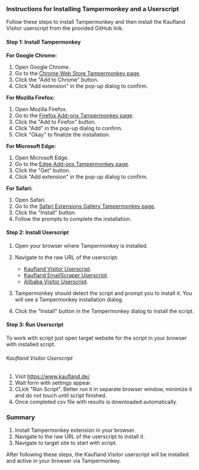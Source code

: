 ### Instructions for Installing Tampermonkey and a Userscript

Follow these steps to install Tampermonkey and then install the Kaufland Visitor userscript from the provided GitHub link.

#### Step 1: Install Tampermonkey

**For Google Chrome:**

1. Open Google Chrome.
2. Go to the [Chrome Web Store Tampermonkey page](https://chrome.google.com/webstore/detail/tampermonkey/dhdgffkkebhmkfjojejmpbldmpobfkfo).
3. Click the "Add to Chrome" button.
4. Click "Add extension" in the pop-up dialog to confirm.

**For Mozilla Firefox:**

1. Open Mozilla Firefox.
2. Go to the [Firefox Add-ons Tampermonkey page](https://addons.mozilla.org/en-US/firefox/addon/tampermonkey/).
3. Click the "Add to Firefox" button.
4. Click "Add" in the pop-up dialog to confirm.
5. Click "Okay" to finalize the installation.

**For Microsoft Edge:**

1. Open Microsoft Edge.
2. Go to the [Edge Add-ons Tampermonkey page](https://microsoftedge.microsoft.com/addons/detail/tampermonkey/dhdgffkkebhmkfjojejmpbldmpobfkfo).
3. Click the "Get" button.
4. Click "Add extension" in the pop-up dialog to confirm.

**For Safari:**

1. Open Safari.
2. Go to the [Safari Extensions Gallery Tampermonkey page](https://safari-extensions.apple.com/details/?id=com.tampermonkey.safari-HELPER-92UPW83WBW).
3. Click the "Install" button.
4. Follow the prompts to complete the installation.

#### Step 2: Install Userscript

1. Open your browser where Tampermonkey is installed.
2. Navigate to the raw URL of the userscript:
   * [Kaufland Visitor Userscript](https://raw.githubusercontent.com/REBEL-Internet/tempermonkey/main/scripts/kaufland-visitor.user.js).
   * [Kaufland EmailScraper Userscript](https://github.com/REBEL-Internet/tempermonkey/raw/refs/heads/main/scripts/kaufland-email.scrapper.user.js).
   * [Alibaba Visitor Userscript](https://github.com/REBEL-Internet/tempermonkey/raw/refs/heads/main/scripts/alibaba-visitor.user.js).

3. Tampermonkey should detect the script and prompt you to install it. You will see a Tampermonkey installation dialog.
4. Click the "Install" button in the Tampermonkey dialog to install the script.

#### Step 3: Run Userscript

To work with script just open target website for the script in your browser with installed script.

###### Kaufland Visitor Userscript

1. Visit https://www.kaufland.de/
2. Wait form with settings appear.
3. CLick "Run Script". Better run it in separate browser window, minimize it and do not touch until script finished.
4. Once completed csv file with results is downloaded automatically.

### Summary

1. Install Tampermonkey extension in your browser.
2. Navigate to the raw URL of the userscript to install it.
3. Navigate to target site to start with script.

After following these steps, the Kaufland Visitor userscript will be installed and active in your browser via Tampermonkey.
